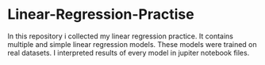 # Linear-Regression-Practise
In this repository i collected my linear regression practice.
It contains multiple and simple linear regression models.
These models were trained on real datasets. I interpreted results of every model in jupiter notebook files.
